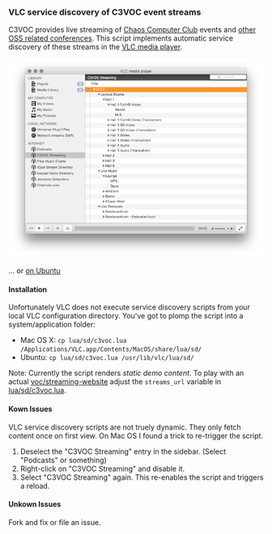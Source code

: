### VLC service discovery of C3VOC event streams

C3VOC provides live streaming of [Chaos Computer Club](https://www.ccc.de/en/) events and [other OSS related conferences](https://streaming.media.ccc.de). This script implements automatic service discovery of these streams in the [VLC media player](http://www.videolan.org/vlc/index.html).

![VLC Screenshot Mac](doc/images/vlc_c3voc_sd_macosx.png)

... or [on Ubuntu](doc/images/vlc_c3voc_sd_ubuntu.png)

#### Installation

Unfortunately VLC does not execute service discovery scripts from your local VLC configuration directory. You've got to plomp the script into a system/application folder:

 * Mac OS X: `cp lua/sd/c3voc.lua /Applications/VLC.app/Contents/MacOS/share/lua/sd/`
 * Ubuntu: `cp lua/sd/c3voc.lua /usr/lib/vlc/lua/sd/`

Note: Currently the script renders _static demo content_. To play with an actual [voc/streaming-website](https://github.com/voc/streaming-website) adjust the `streams_url` variable in [lua/sd/c3voc.lua](lua/sd/c3voc.lua#L6).

#### Kown Issues

VLC service discovery scripts are not truely dynamic. They only fetch content once on first view. On Mac OS I found a trick to re-trigger the script.

1. Deselect the "C3VOC Streaming" entry in the sidebar. (Select "Podcasts" or something)
1. Right-click on "C3VOC Streaming" and disable it.
1. Select "C3VOC Streaming" again. This re-enables the script and triggers a reload.

#### Unkown Issues

Fork and fix or file an issue.
